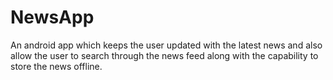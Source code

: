 # NewsApp

An android app which keeps the user updated with the latest news and also allow the user to search through the news feed along with the capability to store the news offline.
